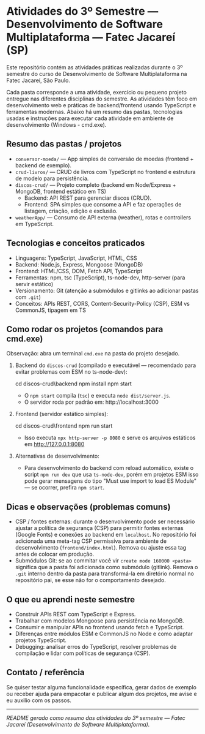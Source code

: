 # Atividades do 3º Semestre — Desenvolvimento de Software Multiplataforma — Fatec Jacareí (SP)

Este repositório contém as atividades práticas realizadas durante o 3º semestre do curso
de Desenvolvimento de Software Multiplataforma na Fatec Jacareí, São Paulo.

Cada pasta corresponde a uma atividade, exercício ou pequeno projeto entregue nas
diferentes disciplinas do semestre. As atividades têm foco em desenvolvimento web
e práticas de backend/frontend usando TypeScript e ferramentas modernas. Abaixo há um
resumo das pastas, tecnologias usadas e instruções para executar cada atividade em
ambiente de desenvolvimento (Windows - cmd.exe).

## Resumo das pastas / projetos

- `conversor-moeda/` — App simples de conversão de moedas (frontend + backend de exemplo).
- `crud-livros/` — CRUD de livros com TypeScript no frontend e estrutura de modelo para persistência.
- `discos-crud/` — Projeto completo (backend em Node/Express + MongoDB, frontend estático em TS)
	- Backend: API REST para gerenciar discos (CRUD).
	- Frontend: SPA simples que consome a API e faz operações de listagem, criação, edição e exclusão.
- `weatherApp/` — Consumo de API externa (weather), rotas e controllers em TypeScript.

## Tecnologias e conceitos praticados

- Linguagens: TypeScript, JavaScript, HTML, CSS
- Backend: Node.js, Express, Mongoose (MongoDB)
- Frontend: HTML/CSS, DOM, Fetch API, TypeScript
- Ferramentas: npm, tsc (TypeScript), ts-node-dev, http-server (para servir estático)
- Versionamento: Git (atenção a submódulos e gitlinks ao adicionar pastas com `.git`)
- Conceitos: APIs REST, CORS, Content-Security-Policy (CSP), ESM vs CommonJS, tipagem em TS

## Como rodar os projetos (comandos para cmd.exe)

Observação: abra um terminal `cmd.exe` na pasta do projeto desejado.

1. Backend do `discos-crud` (compilado e executável — recomendado para evitar problemas com ESM no ts-node-dev):

	cd discos-crud\backend
	npm install
	npm start

	- O `npm start` compila (`tsc`) e executa `node dist/server.js`.
	- O servidor roda por padrão em: http://localhost:3000

2. Frontend (servidor estático simples):

	cd discos-crud\frontend
	npm run start

	- Isso executa `npx http-server -p 8080` e serve os arquivos estáticos em http://127.0.0.1:8080

3. Alternativas de desenvolvimento:

	- Para desenvolvimento do backend com reload automático, existe o script `npm run dev` que usa `ts-node-dev`,
		porém em projetos ESM isso pode gerar mensagens do tipo "Must use import to load ES Module" — se ocorrer,
		prefira `npm start`.

## Dicas e observações (problemas comuns)

- CSP / fontes externas: durante o desenvolvimento pode ser necessário ajustar a política de segurança (CSP)
	para permitir fontes externas (Google Fonts) e conexões ao backend em `localhost`. No repositório foi adicionada
	uma meta-tag CSP permissiva para ambiente de desenvolvimento (`frontend/index.html`). Remova ou ajuste essa
	tag antes de colocar em produção.
- Submódulos Git: se ao commitar você vir `create mode 160000 <pasta>` significa que a pasta foi adicionada como
	submódulo (gitlink). Remova o `.git` interno dentro da pasta para transformá-la em diretório normal no repositório
	pai, se esse não for o comportamento desejado.

## O que eu aprendi neste semestre

- Construir APIs REST com TypeScript e Express.
- Trabalhar com modelos Mongoose para persistência no MongoDB.
- Consumir e manipular APIs no frontend usando fetch e TypeScript.
- Diferenças entre módulos ESM e CommonJS no Node e como adaptar projetos TypeScript.
- Debugging: analisar erros do TypeScript, resolver problemas de compilação e lidar com políticas de segurança (CSP).

## Contato / referência

Se quiser testar alguma funcionalidade específica, gerar dados de exemplo ou receber ajuda para
empacotar e publicar algum dos projetos, me avise e eu auxilio com os passos.

---
_README gerado como resumo das atividades do 3º semestre — Fatec Jacareí (Desenvolvimento de Software Multiplataforma)._ 

